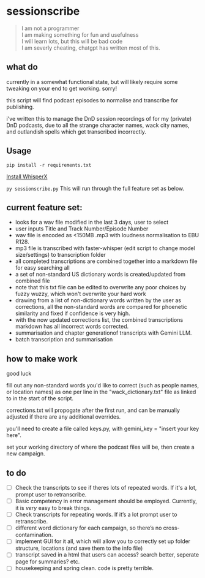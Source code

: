 # sessionscribe

>I am not a programmer  
>I am making something for fun and usefulness  
>I will learn lots, but this will be bad code  
>I am severly cheating, chatgpt has written most of this.

## what do
currently in a somewhat functional state, but will likely require some tweaking on your end to get working. sorry!

this script will find podcast episodes to normalise and transcribe for publishing.

i've written this to manage the DnD session recordings of for my (private) DnD podcasts, due to all the strange character names, wack city names, and outlandish spells which get transcribed incorrectly. 

## Usage
```pip install -r requirements.txt```

[Install WhisperX](https://github.com/m-bain/whisperX?tab=readme-ov-file#setup-%EF%B8%8F)

```py sessionscribe.py```
This will run through the full feature set as below.

## current feature set:

- looks for a wav file modified in the last 3 days, user to select
- user inputs Title and Track Number/Episode Number
- wav file is encoded as <150MB .mp3 with loudness normalisation to EBU R128.
- mp3 file is transcribed with faster-whisper (edit script to change model size/settings) to transcription folder
- all completed transcriptions are combined together into a markdown file for easy searching all
- a set of non-standard US dictionary words is created/updated from combined file
- note that this txt file can be edited to overwrite any poor choices by fuzzy wuzzy, which won't overwrite your hard work
- drawing from a list of non-dictionary words written by the user as corrections, all the non-standard words are compared for phoenetic similarity and fixed if confidence is very high.
- with the now updated corrections list, the combined transcriptions markdown has all incorrect words corrected.
- summarisation and chapter generationof transcripts with Gemini LLM.
- batch transcription and summarisation 


## how to make work
good luck

fill out any non-standard words you'd like to correct (such as people names, or location names) as one per line in the "wack_dictionary.txt" file as linked to in the start of the script.

corrections.txt will propogate after the first run, and can be manually adjusted if there are any additional overrides.

you'll need to create a file called keys.py, with gemini_key = "insert your key here".

set your working directory of where the podcast files will be, then create a new campaign.

## to do
- [ ] Check the transcripts to see if theres lots of repeated words. If it's a lot, prompt user to retranscribe.
- [ ] Basic competency in error management should be employed. Currently, it is _very_ easy to break things.
- [ ]  Check transcripts for repeating words. If it’s a lot prompt user to retranscribe.
- [ ]  different word dictionary for each campaign, so there’s no cross-contamination.
- [ ]  implement GUI for it all, which will allow you to correctly set up folder structure, locations (and save them to the info file)
- [ ]  transcript saved in a html that users can access? search better, seperate page for summaries? etc.
- [ ] housekeeping and spring clean. code is pretty terrible.